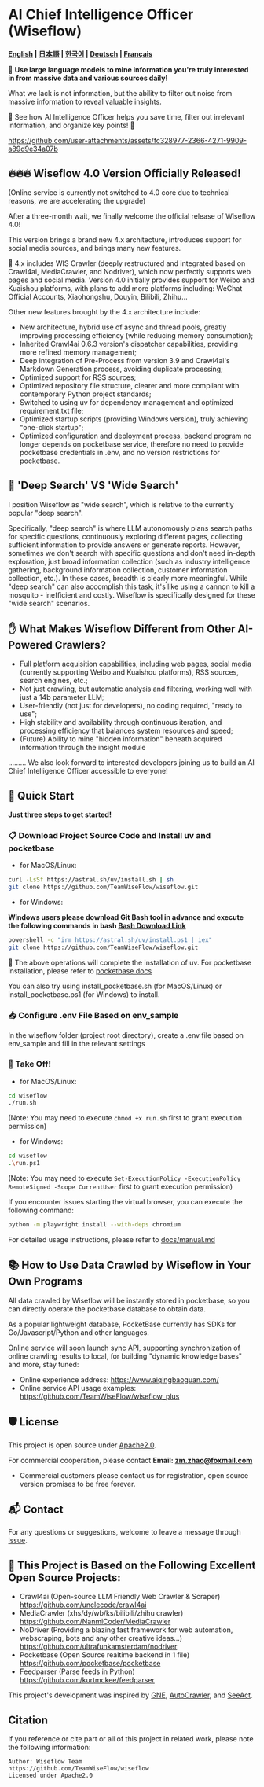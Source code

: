 # AI Chief Intelligence Officer (Wiseflow)

**[English](README_EN.md) | [日本語](README_JP.md) | [한국어](README_KR.md) | [Deutsch](README_DE.md) | [Français](README_FR.md)**

🚀 **Use large language models to mine information you're truly interested in from massive data and various sources daily!**

What we lack is not information, but the ability to filter out noise from massive information to reveal valuable insights.

🌱 See how AI Intelligence Officer helps you save time, filter out irrelevant information, and organize key points! 🌱

https://github.com/user-attachments/assets/fc328977-2366-4271-9909-a89d9e34a07b

## 🔥🔥🔥 Wiseflow 4.0 Version Officially Released!

(Online service is currently not switched to 4.0 core due to technical reasons, we are accelerating the upgrade)

After a three-month wait, we finally welcome the official release of Wiseflow 4.0!

This version brings a brand new 4.x architecture, introduces support for social media sources, and brings many new features.

🌟 4.x includes WIS Crawler (deeply restructured and integrated based on Crawl4ai, MediaCrawler, and Nodriver), which now perfectly supports web pages and social media. Version 4.0 initially provides support for Weibo and Kuaishou platforms, with plans to add more platforms including:
WeChat Official Accounts, Xiaohongshu, Douyin, Bilibili, Zhihu...

Other new features brought by the 4.x architecture include:

- New architecture, hybrid use of async and thread pools, greatly improving processing efficiency (while reducing memory consumption);
- Inherited Crawl4ai 0.6.3 version's dispatcher capabilities, providing more refined memory management;
- Deep integration of Pre-Process from version 3.9 and Crawl4ai's Markdown Generation process, avoiding duplicate processing;
- Optimized support for RSS sources;
- Optimized repository file structure, clearer and more compliant with contemporary Python project standards;
- Switched to using uv for dependency management and optimized requirement.txt file;
- Optimized startup scripts (providing Windows version), truly achieving "one-click startup";
- Optimized configuration and deployment process, backend program no longer depends on pocketbase service, therefore no need to provide pocketbase credentials in .env, and no version restrictions for pocketbase.

## 🧐 'Deep Search' VS 'Wide Search'

I position Wiseflow as "wide search", which is relative to the currently popular "deep search".

Specifically, "deep search" is where LLM autonomously plans search paths for specific questions, continuously exploring different pages, collecting sufficient information to provide answers or generate reports. However, sometimes we don't search with specific questions and don't need in-depth exploration, just broad information collection (such as industry intelligence gathering, background information collection, customer information collection, etc.). In these cases, breadth is clearly more meaningful. While "deep search" can also accomplish this task, it's like using a cannon to kill a mosquito - inefficient and costly. Wiseflow is specifically designed for these "wide search" scenarios.

## ✋ What Makes Wiseflow Different from Other AI-Powered Crawlers?

- Full platform acquisition capabilities, including web pages, social media (currently supporting Weibo and Kuaishou platforms), RSS sources, search engines, etc.;
- Not just crawling, but automatic analysis and filtering, working well with just a 14b parameter LLM;
- User-friendly (not just for developers), no coding required, "ready to use";
- High stability and availability through continuous iteration, and processing efficiency that balances system resources and speed;
- (Future) Ability to mine "hidden information" beneath acquired information through the insight module

……… We also look forward to interested developers joining us to build an AI Chief Intelligence Officer accessible to everyone!

## 🚀 Quick Start

**Just three steps to get started!**

### 📋 Download Project Source Code and Install uv and pocketbase

- for MacOS/Linux:

```bash
curl -LsSf https://astral.sh/uv/install.sh | sh
git clone https://github.com/TeamWiseFlow/wiseflow.git
```

- for Windows:

**Windows users please download Git Bash tool in advance and execute the following commands in bash [Bash Download Link](https://git-scm.com/downloads/win)**

```bash
powershell -c "irm https://astral.sh/uv/install.ps1 | iex"
git clone https://github.com/TeamWiseFlow/wiseflow.git
```

🌟 The above operations will complete the installation of uv. For pocketbase installation, please refer to [pocketbase docs](https://pocketbase.io/docs/)

You can also try using install_pocketbase.sh (for MacOS/Linux) or install_pocketbase.ps1 (for Windows) to install.

### 📥 Configure .env File Based on env_sample

In the wiseflow folder (project root directory), create a .env file based on env_sample and fill in the relevant settings

### 🚀 Take Off!

- for MacOS/Linux:

```bash
cd wiseflow
./run.sh
```

(Note: You may need to execute `chmod +x run.sh` first to grant execution permission)

- for Windows:

```bash
cd wiseflow
.\run.ps1
```

(Note: You may need to execute `Set-ExecutionPolicy -ExecutionPolicy RemoteSigned -Scope CurrentUser` first to grant execution permission)

If you encounter issues starting the virtual browser, you can execute the following command:

```bash
python -m playwright install --with-deps chromium
```

For detailed usage instructions, please refer to [docs/manual.md](./docs/manual.md)

## 📚 How to Use Data Crawled by Wiseflow in Your Own Programs

All data crawled by Wiseflow will be instantly stored in pocketbase, so you can directly operate the pocketbase database to obtain data.

As a popular lightweight database, PocketBase currently has SDKs for Go/Javascript/Python and other languages.

Online service will soon launch sync API, supporting synchronization of online crawling results to local, for building "dynamic knowledge bases" and more, stay tuned:

  - Online experience address: https://www.aiqingbaoguan.com/
  - Online service API usage examples: https://github.com/TeamWiseFlow/wiseflow_plus

## 🛡️ License

This project is open source under [Apache2.0](LICENSE).

For commercial cooperation, please contact **Email: zm.zhao@foxmail.com**

- Commercial customers please contact us for registration, open source version promises to be free forever.

## 📬 Contact

For any questions or suggestions, welcome to leave a message through [issue](https://github.com/TeamWiseFlow/wiseflow/issues).

## 🤝 This Project is Based on the Following Excellent Open Source Projects:

- Crawl4ai (Open-source LLM Friendly Web Crawler & Scraper) https://github.com/unclecode/crawl4ai
- MediaCrawler (xhs/dy/wb/ks/bilibili/zhihu crawler) https://github.com/NanmiCoder/MediaCrawler
- NoDriver (Providing a blazing fast framework for web automation, webscraping, bots and any other creative ideas...) https://github.com/ultrafunkamsterdam/nodriver
- Pocketbase (Open Source realtime backend in 1 file) https://github.com/pocketbase/pocketbase
- Feedparser (Parse feeds in Python) https://github.com/kurtmckee/feedparser

This project's development was inspired by [GNE](https://github.com/GeneralNewsExtractor/GeneralNewsExtractor), [AutoCrawler](https://github.com/kingname/AutoCrawler), and [SeeAct](https://github.com/OSU-NLP-Group/SeeAct).

## Citation

If you reference or cite part or all of this project in related work, please note the following information:

```
Author: Wiseflow Team
https://github.com/TeamWiseFlow/wiseflow
Licensed under Apache2.0
``` 